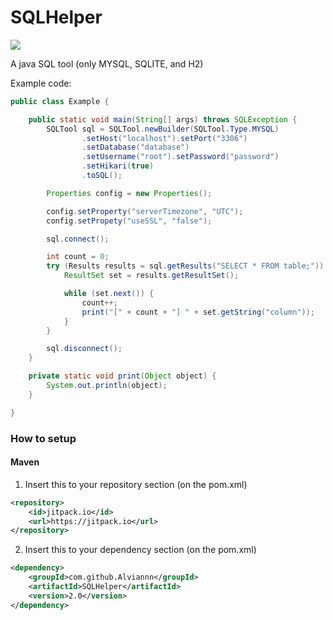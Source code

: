 # SQLHelper
[![](https://jitpack.io/v/Alviannn/SQLHelper.svg)](https://jitpack.io/#Alviannn/SQLHelper)

A java SQL tool (only MYSQL, SQLITE, and H2)

Example code:
```java
public class Example {

    public static void main(String[] args) throws SQLException {
        SQLTool sql = SQLTool.newBuilder(SQLTool.Type.MYSQL)
                .setHost("localhost").setPort("3306")
                .setDatabase("database")
                .setUsername("root").setPassword("password")
                .setHikari(true)
                .toSQL();

        Properties config = new Properties();

        config.setProperty("serverTimezone", "UTC");
        config.setPropety("useSSL", "false");

        sql.connect();

        int count = 0;
        try (Results results = sql.getResults("SELECT * FROM table;")) {
            ResultSet set = results.getResultSet();

            while (set.next()) {
                count++;
                print("[" + count + "] " + set.getString("column"));
            }
        }

        sql.disconnect();
    }

    private static void print(Object object) {
        System.out.println(object);
    }

}
```

### How to setup

#### Maven
1. Insert this to your repository section (on the pom.xml)
```xml
<repository>
    <id>jitpack.io</id>
    <url>https://jitpack.io</url>
</repository>
```

2. Insert this to your dependency section (on the pom.xml)
```xml
<dependency>
    <groupId>com.github.Alviannn</groupId>
    <artifactId>SQLHelper</artifactId>
    <version>2.0</version>
</dependency>
```
